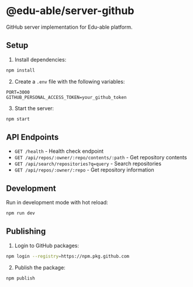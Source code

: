 # @edu-able/server-github

GitHub server implementation for Edu-able platform.

## Setup

1. Install dependencies:
```bash
npm install
```

2. Create a `.env` file with the following variables:
```
PORT=3000
GITHUB_PERSONAL_ACCESS_TOKEN=your_github_token
```

3. Start the server:
```bash
npm start
```

## API Endpoints

- `GET /health` - Health check endpoint
- `GET /api/repos/:owner/:repo/contents/:path` - Get repository contents
- `GET /api/search/repositories?q=query` - Search repositories
- `GET /api/repos/:owner/:repo` - Get repository information

## Development

Run in development mode with hot reload:
```bash
npm run dev
```

## Publishing

1. Login to GitHub packages:
```bash
npm login --registry=https://npm.pkg.github.com
```

2. Publish the package:
```bash
npm publish
``` 